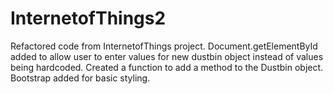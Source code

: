 # InternetofThings2
Refactored code from InternetofThings project. Document.getElementById added to allow user to enter values for new dustbin object instead of values being hardcoded. Created a function to add a method to the Dustbin object. Bootstrap added for basic styling.  

